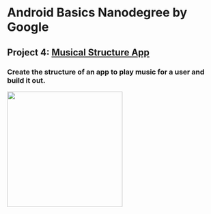 # Android Basics Nanodegree by Google

## Project 4: [Musical Structure App](https://github.com/MostafaNafie/musical-structure)
### Create the structure of an app to play music for a user and build it out.

<img src="https://www.dropbox.com/s/wv6uqzv0uwysu62/%234%20Musical%20Structure.png?raw=1" width="270">